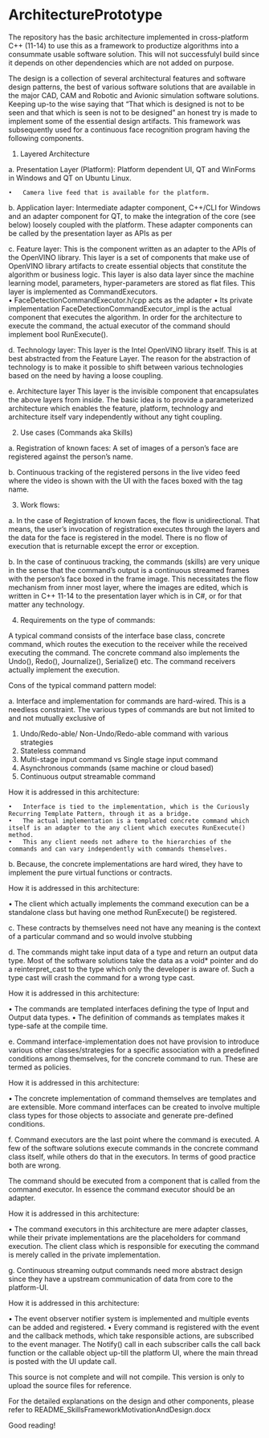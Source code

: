 # ArchitecturePrototype


The repository has the basic architecture implemented in cross-platform C++ (11-14) to use this as a framework to productize algorithms into a consummate usable software solution. This will not successfulyl build since it depends on other dependencies which are not added on purpose.

The design is a collection of several architectural features and software design patterns, the best of various software solutions that are available in the major CAD, CAM and Robotic and Avionic simulation software solutions. Keeping up-to the wise saying that “That which is designed is not to be seen and that which is seen is not to be designed” an honest try is made to implement some of the essential design artifacts.
This framework was subsequently used for a continuous face recognition program having the following components.

1.	Layered Architecture
		
  a.	Presentation Layer (Platform): Platform dependent UI, QT and WinForms in Windows and QT on Ubuntu Linux.
  
    •	Camera live feed that is available for the platform.
    
  b.	Application layer: Intermediate adapter component, C++/CLI for Windows and an adapter component for QT, to make the integration of the core (see below) loosely coupled     with the platform. These adapter components can be called by the presentation layer as APIs as per 
  
  c.	Feature layer: This is the component written as an adapter to the APIs of the OpenVINO library. This layer is a set of components that make use of OpenVINO library artifacts to create essential objects that constitute the algorithm or business logic. This layer is also data layer since the machine learning model, parameters, hyper-parameters are stored as flat files. This layer is implemented as CommandExecutors.  
  •	FaceDetectionCommandExecutor.h/cpp acts as the adapter
  •	Its private implementation FaceDetectionCommandExecutor_impl is the actual component that executes the algorithm. In order for the architecture to execute the command, the actual executor of the command should implement bool RunExecute(). 
  
  d.	Technology layer: This layer is the Intel OpenVINO library itself. This is at best abstracted from the Feature Layer. The reason for the abstraction of technology is to make it possible to shift between various technologies based on the need by having a loose coupling.
  
  e.	Architecture layer This layer is the invisible component that encapsulates the above layers from inside. The basic idea is to provide a parameterized architecture which enables the feature, platform, technology and architecture itself vary independently without any tight coupling.

2.	Use cases (Commands aka Skills)

  a.	Registration of known faces: A set of images of a person’s face are registered against the person’s name. 
  
  b.	Continuous tracking of the registered persons in the live video feed where the video is shown with the UI with the faces boxed with the tag name.
  
3.	Work flows:

  a.	In the case of Registration of known faces, the flow is unidirectional. That means, the user’s invocation of registration executes through the layers and the data for the face is registered in the model. There is no flow of execution that is returnable except the error or exception.
  
  b.	In the case of continuous tracking, the commands (skills) are very unique in the sense that the command’s output is a continuous streamed frames with the person’s face boxed in the frame image. This necessitates the flow mechanism from inner most layer, where the images are edited, which is written in C++ 11-14 to the presentation layer which is in C#, or for that matter any technology.

4.	Requirements on the type of commands:

A typical command consists of the interface base class, concrete command, which routes the execution to the receiver while the received executing the command. The concrete command also implements the Undo(), Redo(), Journalize(), Serialize() etc. The command receivers actually implement the execution. 

Cons of the typical command pattern model: 

a.	Interface and implementation for commands are hard-wired. This is a needless constraint. The various types of commands are but not limited to and not mutually exclusive of

  1.	Undo/Redo-able/ Non-Undo/Redo-able command with various strategies
  2.	Stateless command 
  3.	Multi-stage input command vs Single stage input command
  4.	Asynchronous commands (same machine or cloud based)
  5.	Continuous output streamable command

  How it is addressed in this architecture:
  
    •	Interface is tied to the implementation, which is the Curiously Recurring Template Pattern, through it as a bridge.
    •	The actual implementation is a templated concrete command which itself is an adapter to the any client which executes RunExecute() method.
    •	This any client needs not adhere to the hierarchies of the commands and can vary independently with commands themselves.

b.	Because, the concrete implementations are hard wired, they have to implement the pure virtual functions or contracts.

  How it is addressed in this architecture:

  •	The client which actually implements the command execution can be a standalone class but having one method RunExecute() be registered.
  
c.	These contracts by themselves need not have any meaning is the context of a particular command and so would involve stubbing

d.	The commands might take input data of a type and return an output data type. Most of the software solutions take the data as a void* pointer and do a reinterpret_cast to the type which only the developer is aware of. Such a type cast will crash the command for a wrong type cast.

How it is addressed in this architecture:

  •	The commands are templated interfaces defining the type of Input and Output data types. 
  •	The definition of commands as templates makes it type-safe at the compile time. 

e.	Command interface-implementation does not have provision to introduce various other classes/strategies for a specific association with a predefined conditions among themselves, for the concrete command to run. These are termed as policies. 

  How it is addressed in this architecture:

  •	The concrete implementation of command themselves are templates and are extensible. More command interfaces can be created to involve multiple class types for those objects to associate and generate pre-defined conditions.

f.	Command executors are the last point where the command is executed. A few of the software solutions execute commands in the concrete command class itself, while others do that in the executors. In terms of good practice both are wrong. 

The command should be executed from a component that is called from the command executor. In essence the command executor should be an adapter. 

  How it is addressed in this architecture:

  •	The command executors in this architecture are mere adapter classes, while their private implementations are the placeholders for command execution. The client class which is responsible for executing the command is merely called in the private implementation.

g.	Continuous streaming output commands need more abstract design since they have a upstream communication of data from core to the platform-UI.

  How it is addressed in this architecture:

  •	The event observer notifier system is implemented and multiple events can be added and registered. 
  •	Every command is registered with the event and the callback methods, which take responsible actions, are subscribed to the event manager. The Notify() call in each subscriber calls the call back function or the callable object up-till the platform UI, where the main thread is posted with the UI update call.



This source is not complete and will not compile. This version is only to upload the source files for reference. 

For the detailed explanations on the design and other components, please refer to README_SkillsFrameworkMotivationAndDesign.docx

Good reading!
